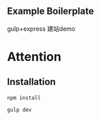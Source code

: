 ## Example Boilerplate

gulp+express 建站demo

# Attention 

## Installation

    npm install

    gulp dev

    
